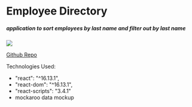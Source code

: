 # Employee Directory

##### application to sort employees by last name and filter out by last name

![](https://user-images.githubusercontent.com/55564982/85349087-5b782400-b4b2-11ea-8b8e-fa281b878edf.png)

[Github Repo](https://github.com/alanhlee/reactEmployeeDirect)

Technologies Used:

- "react": "^16.13.1",
- "react-dom": "^16.13.1",
- "react-scripts": "3.4.1"
- mockaroo data mockup